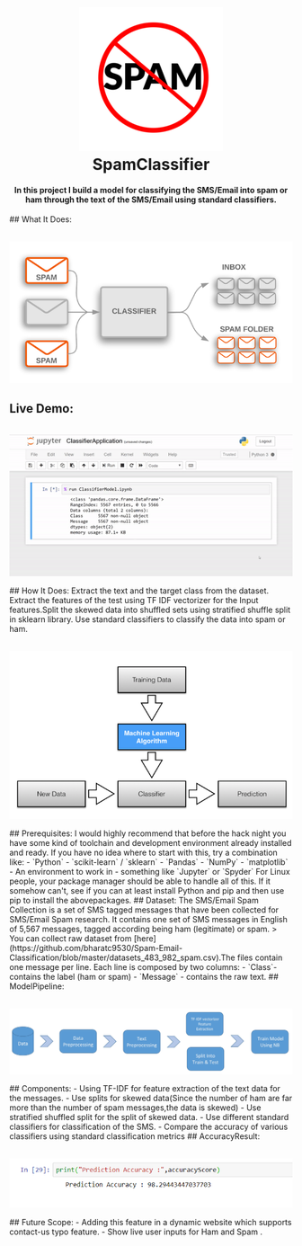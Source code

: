<h1 align="center">
<br>
<a href="https://github.com/bharatc9530/Spam-Email-Classification"><img src="https://github.com/bharatc9530/Spam-Email-Classification/blob/master/Screenshots/logo1.png" alt="SpamClassifier"></a>
<br>
SpamClassifier
<br>
</h1>
<h4 align="center">In this project I build a model for classifying the SMS/Email into spam or
ham through the text of the SMS/Email using standard classifiers.</h4>
## What It Does: 
<p align="center">
<br>
<img src="https://github.com/bharatc9530/Spam-Email-Classification/blob/master/Screenshots/Text%20Classification.png">
</p>

## Live Demo:
<p align="center">
<br>
<img src="https://github.com/bharatc9530/Spam-Email-Classification/blob/master/Screenshots/ClassifierDemo.gif">
</p>
## How It Does:
Extract the text and the target class from the dataset. Extract the features of the test using TF
IDF vectorizer for the Input features.Split the skewed data into shuffled sets using stratified
shuffle split in sklearn library. Use standard classifiers to classify the data into spam or ham.
<p align="center">
<br>
<img src="https://github.com/bharatc9530/Spam-Email-Classification/blob/master/Screenshots/modelLearning.png">
</p>
## Prerequisites:
I would highly recommend that before the hack night you have some kind of toolchain and
development environment already installed and ready. If you have no idea where to start with
this, try a combination like:
- `Python`
- `scikit-learn` / `sklearn`
- `Pandas`
- `NumPy`
- `matplotlib`
- An environment to work in - something like `Jupyter` or `Spyder`
For Linux people, your package manager should be able to handle all of this. If it somehow
can't, see if you can at least install Python and pip and then use pip to install the abovepackages.
## Dataset:
The SMS/Email Spam Collection is a set of SMS tagged messages that have been collected for
SMS/Email Spam research. It contains one set of SMS messages in English of 5,567 messages,
tagged according being ham (legitimate) or spam.
> You can collect raw dataset from [here](https://github.com/bharatc9530/Spam-Email-Classification/blob/master/datasets_483_982_spam.csv).The files contain one message per line. Each line is composed by two columns:
- `Class`- contains the label (ham or spam) 
- `Message` - contains the raw text.
## ModelPipeline:
<p align="center">
<br>
<img src="https://github.com/bharatc9530/Spam-Email-Classification/blob/master/Screenshots/modelLayout.jpg">
</p>
## Components:
- Using TF-IDF for feature extraction of the text data for the messages.
- Use splits for skewed data(Since the number of ham are far more than the number of spam
messages,the data is skewed)
- Use stratified shuffled split for the split of skewed data.
- Use different standard classifiers for classification of the SMS.
- Compare the accuracy of various classifiers using standard classification metrics
## AccuracyResult:
<p align="center">
<br>
<img src="https://github.com/bharatc9530/Spam-Email-Classification/blob/master/Screenshots/predictionScore.png">
</p>
## Future Scope:
- Adding this feature in a dynamic website which supports contact-us typo feature.
- Show live user inputs for Ham and Spam .

